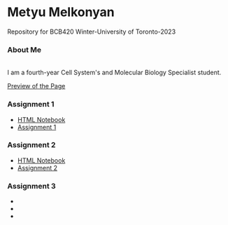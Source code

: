 # Metyu Melkonyan

Repository for BCB420 Winter-University of Toronto-2023
<br>
### About Me
<br>
I am a fourth-year Cell System's and Molecular Biology Specialist student.

[Preview of the Page](https://bcb420-2023.github.io/Metyu_Melkonyan/)

### Assignment 1
* [HTML Notebook](https://github.com/bcb420-2023/Metyu_Melkonyan/blob/main/A1_MetyuMelkonyan/Assignment1.rmd.nb.html)
* [Assignment 1](https://github.com/bcb420-2023/Metyu_Melkonyan/blob/main/A1_MetyuMelkonyan/Assignment1.rmd.Rmd)

### Assignment 2
* [HTML Notebook](https://github.com/bcb420-2023/Metyu_Melkonyan/blob/main/A2_MetyuMelkonyan/A2_MetyuMelkonyan.nb.html)
* [Assignment 2](https://github.com/bcb420-2023/Metyu_Melkonyan/blob/main/A2_MetyuMelkonyan/A2_MetyuMelkonyan.Rmd)

### Assignment 3
*
*
*

